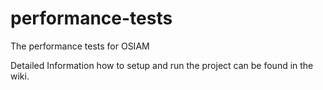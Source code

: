 performance-tests
================================

The performance tests for OSIAM

Detailed Information how to setup and run the project can be found in the wiki.
